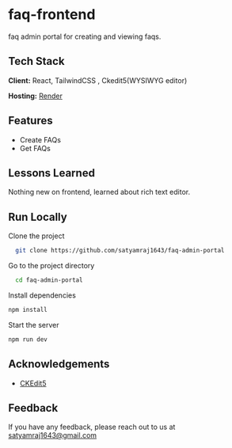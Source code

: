 
# faq-frontend 
faq admin portal for creating and viewing faqs.  


## Tech Stack  

**Client:** React, TailwindCSS , Ckedit5(WYSIWYG editor)

**Hosting:** [Render](https://www.render.com) 


## Features  

- Create FAQs
- Get FAQs


## Lessons Learned  

Nothing new on frontend, learned about rich text editor.

## Run Locally  

Clone the project  

~~~bash  
  git clone https://github.com/satyamraj1643/faq-admin-portal
~~~

Go to the project directory  

~~~bash  
  cd faq-admin-portal
~~~

Install dependencies  

~~~bash  
npm install
~~~

Start the server  

~~~bash  
npm run dev
~~~



## Acknowledgements  

- [CKEdit5](https://ckeditor.com/docs/ckeditor5/latest/index.html)


## Feedback  

If you have any feedback, please reach out to us at satyamraj1643@gmail.com


